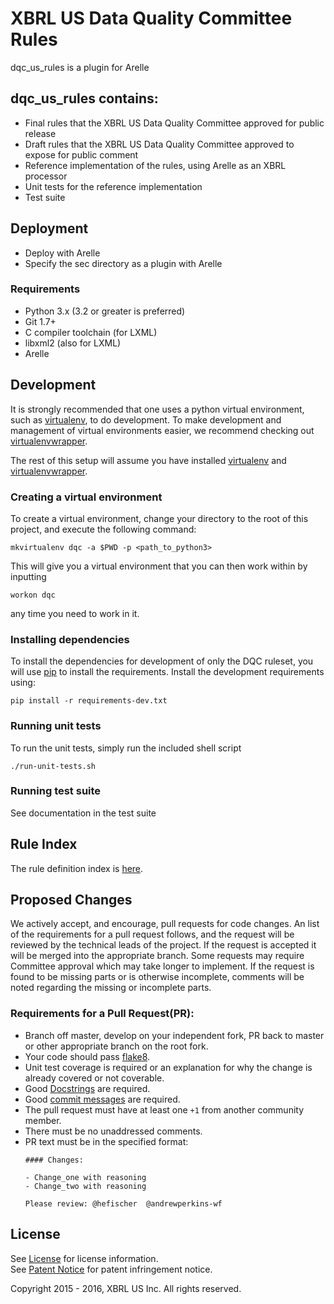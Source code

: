 # XBRL US Data Quality Committee Rules

dqc_us_rules is a plugin for Arelle

## dqc_us_rules contains:

* Final rules that the XBRL US Data Quality Committee approved for public release
* Draft rules that the XBRL US Data Quality Committee approved to expose for public comment
* Reference implementation of the rules, using Arelle as an XBRL processor
* Unit tests for the reference implementation
* Test suite

## Deployment

* Deploy with Arelle
* Specify the sec directory as a plugin with Arelle

### Requirements

* Python 3.x (3.2 or greater is preferred)
* Git 1.7+
* C compiler toolchain (for LXML)
* libxml2 (also for LXML)
* Arelle

## Development

It is strongly recommended that one uses a python virtual environment, such as [virtualenv](http://www.virtualenv.org/en/latest/), to do development.  To make development and management of virtual environments easier, we recommend checking out [virtualenvwrapper](http://virtualenvwrapper.readthedocs.org/en/latest/).

The rest of this setup will assume you have installed [virtualenv](http://www.virtualenv.org/en/latest/) and [virtualenvwrapper](http://virtualenvwrapper.readthedocs.org/en/latest/).

### Creating a virtual environment

To create a virtual environment, change your directory to the root of this project, and execute the following command:

    mkvirtualenv dqc -a $PWD -p <path_to_python3>

This will give you a virtual environment that you can then work within by inputting

    workon dqc

any time you need to work in it.

### Installing dependencies

To install the dependencies for development of only the DQC ruleset, you will use [pip](https://pip.pypa.io/en/latest/installing.html) to install the requirements. Install the development requirements using:

    pip install -r requirements-dev.txt

### Running unit tests

To run the unit tests, simply run the included shell script

    ./run-unit-tests.sh

### Running test suite

See documentation in the test suite

## Rule Index

The rule definition index is [here](docs/README.md).

## Proposed Changes

We actively accept, and encourage, pull requests for code changes.  An list of the requirements for a pull request follows, and the request will be reviewed by the technical leads of the project.  If the request is accepted it will be merged into the appropriate branch. Some requests may require Committee approval which may take longer to implement.  If the request is found to be missing parts or is otherwise incomplete, comments will be noted regarding the missing or incomplete parts.

### Requirements for a Pull Request(PR):

  - Branch off master, develop on your independent fork, PR back to master or other appropriate branch on the root fork.
  - Your code should pass [flake8](https://github.com/bmcustodio/flake8).
  - Unit test coverage is required or an explanation for why the change is already covered or not coverable.
  - Good [Docstrings](https://github.com/Workiva/styleguide/blob/master/PYTHON.rst#docstrings) are required.
  - Good [commit messages](http://tbaggery.com/2008/04/19/a-note-about-git-commit-messages.html) are required.
  - The pull request must have at least one `+1` from another community member.
  - There must be no unaddressed comments.
  - PR text must be in the specified format:
    ```
    #### Changes:

    - Change_one with reasoning
    - Change_two with reasoning

    Please review: @hefischer  @andrewperkins-wf
    ```

## License

See [License](License.md) for license information.  
See [Patent Notice](PatentNotice.md) for patent infringement notice.

Copyright 2015 - 2016, XBRL US Inc. All rights reserved.
